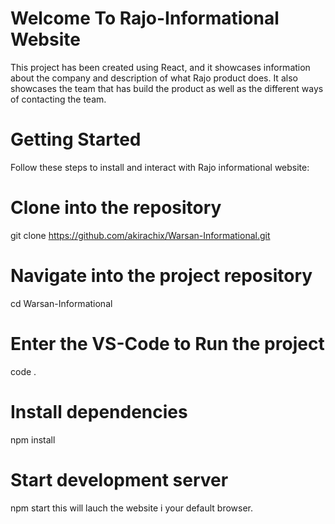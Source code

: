 # Welcome To Rajo-Informational Website

This project has been created using React, and it showcases information about the company and description of what Rajo product does. It also showcases the team that has build the product as well as the different ways of contacting the team.

# Getting Started

Follow these steps to install and interact with Rajo informational website:

# Clone into the repository
git clone https://github.com/akirachix/Warsan-Informational.git

# Navigate into the project repository
cd Warsan-Informational

# Enter the VS-Code to Run the project
code .

# Install dependencies
npm install 

# Start development server
npm start 
this will lauch the website i your default browser.
